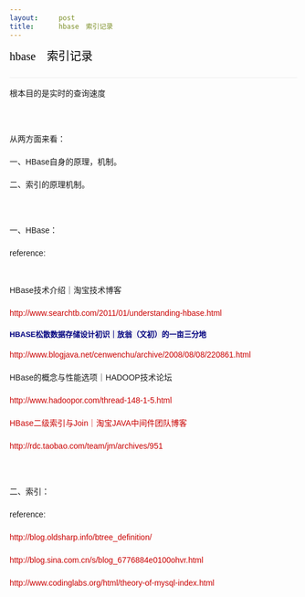 ```yaml
---
layout:     post
title:      hbase　索引记录
---
```

<div id="article_content" class="article_content clearfix csdn-tracking-statistics" data-pid="blog" data-mod="popu_307" data-dsm="post">
								            <link rel="stylesheet" href="https://csdnimg.cn/release/phoenix/template/css/ck_htmledit_views-f76675cdea.css">
						<div class="htmledit_views" id="content_views">
                
<div class="article_title" style="font-size:20px;line-height:30px;font-family:'Microsoft YaHei';">
<h1 style="display:inline;font-weight:normal;font-size:20px;vertical-align:middle;">
<span class="link_title"><a href="http://blog.csdn.net/sslf/article/details/6907136" rel="nofollow" style="color:rgb(0,0,0);text-decoration:none;">hbase　索引记录</a></span></h1>
</div>
<div class="article_manage clearfix" style="color:rgb(153,153,153);line-height:22px;font-family:Arial;text-align:right;border-bottom-style:solid;border-bottom-width:1px;border-bottom-color:rgb(237,237,237);overflow:hidden;">
<br></div>
<div id="article_content" class="article_content" style="font-size:14px;line-height:26px;font-family:Arial;">
<p>
根本目的是实时的查询速度</p>
<p>
<br></p>
<p>
从两方面来看：</p>
<p>
一、HBase自身的原理，机制。</p>
<p>
二、索引的原理机制。</p>
<p>
<br></p>
<p>
一、HBase：</p>
<p>
reference:</p>
<p>
<a href="http://www.searchtb.com/2011/01/understanding-hbase.html" rel="nofollow" style="color:rgb(202,0,0);text-decoration:none;"></a><a href="http://www.blogjava.net/cenwenchu/archive/2008/08/08/220861.html" rel="nofollow" style="color:rgb(202,0,0);text-decoration:none;"></a></p>
<h1></h1>
<p>
</p>
<p>
HBase技术介绍｜淘宝技术博客<a href="http://www.searchtb.com/2011/01/understanding-hbase.html" rel="nofollow" style="color:rgb(202,0,0);text-decoration:none;"><br></a></p>
<p>
<a href="http://www.searchtb.com/2011/01/understanding-hbase.html" rel="nofollow" style="color:rgb(202,0,0);text-decoration:none;">http://www.searchtb.com/2011/01/understanding-hbase.html</a><a id="viewpost1_TitleUrl" href="http://www.blogjava.net/cenwenchu/archive/2008/08/08/220861.html" rel="nofollow" style="color:#000080;text-decoration:none;font-family:Verdana, Geneva, Arial, Helvetica, sans-serif;font-size:13px;font-weight:bold;line-height:normal;background-color:rgb(245,245,245);"><br></a></p>
<p>
<a href="http://www.searchtb.com/2011/01/understanding-hbase.html" rel="nofollow" style="color:rgb(202,0,0);text-decoration:none;"></a><a href="http://www.blogjava.net/cenwenchu/archive/2008/08/08/220861.html" rel="nofollow" style="color:#000080;text-decoration:none;font-family:Verdana, Geneva, Arial, Helvetica, sans-serif;font-size:13px;font-weight:bold;line-height:normal;background-color:rgb(245,245,245);">HBASE松散数据存储设计初识｜放翁（文初）的一亩三分地</a></p>
<p>
<a href="http://www.searchtb.com/2011/01/understanding-hbase.html" rel="nofollow" style="color:rgb(202,0,0);text-decoration:none;"></a><a href="http://www.blogjava.net/cenwenchu/archive/2008/08/08/220861.html" rel="nofollow" style="color:rgb(202,0,0);text-decoration:none;">http://www.blogjava.net/cenwenchu/archive/2008/08/08/220861.html</a></p>
<p>
HBase的概念与性能选项｜HADOOP技术论坛<a href="http://www.searchtb.com/2011/01/understanding-hbase.html" rel="nofollow" style="color:rgb(202,0,0);text-decoration:none;"></a><a href="http://www.hadoopor.com/thread-148-1-5.html" rel="nofollow" style="color:rgb(202,0,0);text-decoration:none;"><br></a></p>
<p>
<a href="http://www.searchtb.com/2011/01/understanding-hbase.html" rel="nofollow" style="color:rgb(202,0,0);text-decoration:none;"></a><a href="http://www.hadoopor.com/thread-148-1-5.html" rel="nofollow" style="color:rgb(202,0,0);text-decoration:none;">http://www.hadoopor.com/thread-148-1-5.html</a></p>
<p>
<a href="http://www.searchtb.com/2011/01/understanding-hbase.html" rel="nofollow" style="color:rgb(202,0,0);text-decoration:none;"></a><a href="http://www.hadoopor.com/thread-148-1-5.html" rel="nofollow" style="color:rgb(202,0,0);text-decoration:none;">HBase二级索引与Join｜淘宝JAVA中间件团队博客<br></a></p>
<p>
<a href="http://www.searchtb.com/2011/01/understanding-hbase.html" rel="nofollow" style="color:rgb(202,0,0);text-decoration:none;">http://rdc.taobao.com/team/jm/archives/951</a></p>
<p>
<br></p>
<p>
二、索引：</p>
<p>
reference:</p>
<p>
<a href="http://blog.oldsharp.info/btree_definition/" rel="nofollow" style="color:rgb(202,0,0);text-decoration:none;">http://blog.oldsharp.info/btree_definition/</a></p>
<p>
<a href="http://blog.sina.com.cn/s/blog_6776884e0100ohvr.html" rel="nofollow" style="color:rgb(202,0,0);text-decoration:none;">http://blog.sina.com.cn/s/blog_6776884e0100ohvr.html</a></p>
<p>
<a href="http://www.codinglabs.org/html/theory-of-mysql-index.html" rel="nofollow" style="color:rgb(202,0,0);text-decoration:none;">http://www.codinglabs.org/html/theory-of-mysql-index.html</a></p>
</div>
            </div>
                </div>